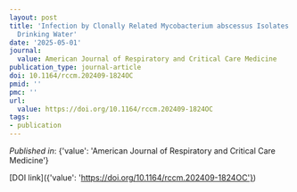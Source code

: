 ```yaml
---
layout: post
title: 'Infection by Clonally Related Mycobacterium abscessus Isolates: The Role of
  Drinking Water'
date: '2025-05-01'
journal:
  value: American Journal of Respiratory and Critical Care Medicine
publication_type: journal-article
doi: 10.1164/rccm.202409-1824OC
pmid: ''
pmc: ''
url:
  value: https://doi.org/10.1164/rccm.202409-1824OC
tags:
- publication
---
```


*Published in*: {'value': 'American Journal of Respiratory and Critical Care Medicine'}

[DOI link]({'value': 'https://doi.org/10.1164/rccm.202409-1824OC'})


